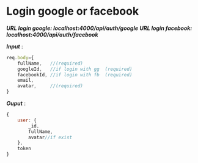 # Login google or facebook
***URL login google: localhost:4000/api/auth/google***
***URL login facebook: localhost:4000/api/auth/facebook***

***Input*** :

```js
req.body={
    fullName,   //(required)
    googleId,   //if login with gg  (required)
    facebookId, //if login with fb  (required)
    email,
    avatar,     //(required)
}
```

***Ouput*** :

```js
{
    user: {
        _id,
        fullName,
        avatar//if exist
    },
    token
}
```
